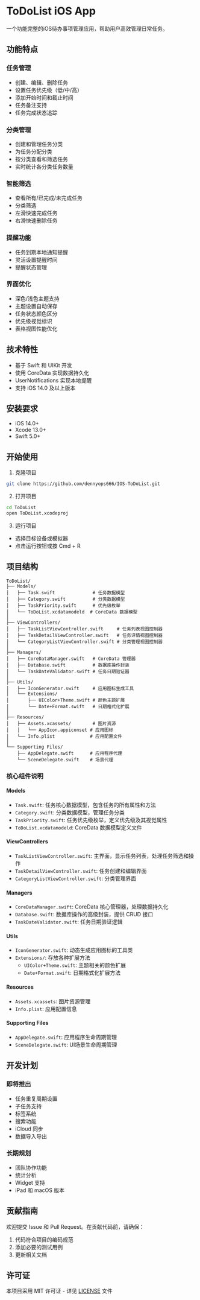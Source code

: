 # ToDoList iOS App

一个功能完整的iOS待办事项管理应用，帮助用户高效管理日常任务。

## 功能特点

### 任务管理
- 创建、编辑、删除任务
- 设置任务优先级（低/中/高）
- 添加开始时间和截止时间
- 任务备注支持
- 任务完成状态追踪

### 分类管理
- 创建和管理任务分类
- 为任务分配分类
- 按分类查看和筛选任务
- 实时统计各分类任务数量

### 智能筛选
- 查看所有/已完成/未完成任务
- 分类筛选
- 左滑快速完成任务
- 右滑快速删除任务

### 提醒功能
- 任务到期本地通知提醒
- 灵活设置提醒时间
- 提醒状态管理

### 界面优化
- 深色/浅色主题支持
- 主题设置自动保存
- 任务状态颜色区分
- 优先级视觉标识
- 表格视图性能优化

## 技术特性

- 基于 Swift 和 UIKit 开发
- 使用 CoreData 实现数据持久化
- UserNotifications 实现本地提醒
- 支持 iOS 14.0 及以上版本

## 安装要求

- iOS 14.0+
- Xcode 13.0+
- Swift 5.0+

## 开始使用

1. 克隆项目
```bash
git clone https://github.com/dennyops666/IOS-ToDoList.git
```

2. 打开项目
```bash
cd ToDoList
open ToDoList.xcodeproj
```

3. 运行项目
- 选择目标设备或模拟器
- 点击运行按钮或按 Cmd + R

## 项目结构

```
ToDoList/
├── Models/
│   ├── Task.swift              # 任务数据模型
│   ├── Category.swift          # 分类数据模型
│   ├── TaskPriority.swift      # 优先级枚举
│   └── ToDoList.xcdatamodeld  # CoreData 数据模型
│
├── ViewControllers/
│   ├── TaskListViewController.swift     # 任务列表视图控制器
│   ├── TaskDetailViewController.swift   # 任务详情视图控制器
│   └── CategoryListViewController.swift # 分类管理视图控制器
│
├── Managers/
│   ├── CoreDataManager.swift   # CoreData 管理器
│   ├── Database.swift          # 数据库操作封装
│   └── TaskDateValidator.swift # 任务日期验证器
│
├── Utils/
│   ├── IconGenerator.swift     # 应用图标生成工具
│   └── Extensions/
│       ├── UIColor+Theme.swift # 颜色主题扩展
│       └── Date+Format.swift   # 日期格式化扩展
│
├── Resources/
│   ├── Assets.xcassets/        # 图片资源
│   │   └── AppIcon.appiconset # 应用图标
│   └── Info.plist             # 应用配置文件
│
└── Supporting Files/
    ├── AppDelegate.swift      # 应用程序代理
    └── SceneDelegate.swift    # 场景代理
```

### 核心组件说明

#### Models
- `Task.swift`: 任务核心数据模型，包含任务的所有属性和方法
- `Category.swift`: 分类数据模型，管理任务分类
- `TaskPriority.swift`: 任务优先级枚举，定义优先级及其视觉属性
- `ToDoList.xcdatamodeld`: CoreData 数据模型定义文件

#### ViewControllers
- `TaskListViewController.swift`: 主界面，显示任务列表，处理任务筛选和操作
- `TaskDetailViewController.swift`: 任务创建和编辑界面
- `CategoryListViewController.swift`: 分类管理界面

#### Managers
- `CoreDataManager.swift`: CoreData 核心管理器，处理数据持久化
- `Database.swift`: 数据库操作的高级封装，提供 CRUD 接口
- `TaskDateValidator.swift`: 任务日期验证逻辑

#### Utils
- `IconGenerator.swift`: 动态生成应用图标的工具类
- `Extensions/`: 存放各种扩展方法
  - `UIColor+Theme.swift`: 主题相关的颜色扩展
  - `Date+Format.swift`: 日期格式化扩展方法

#### Resources
- `Assets.xcassets`: 图片资源管理
- `Info.plist`: 应用配置信息

#### Supporting Files
- `AppDelegate.swift`: 应用程序生命周期管理
- `SceneDelegate.swift`: UI场景生命周期管理

## 开发计划

### 即将推出
- 任务重复周期设置
- 子任务支持
- 标签系统
- 搜索功能
- iCloud 同步
- 数据导入导出

### 长期规划
- 团队协作功能
- 统计分析
- Widget 支持
- iPad 和 macOS 版本

## 贡献指南

欢迎提交 Issue 和 Pull Request。在贡献代码前，请确保：

1. 代码符合项目的编码规范
2. 添加必要的测试用例
3. 更新相关文档

## 许可证

本项目采用 MIT 许可证 - 详见 [LICENSE](LICENSE) 文件
